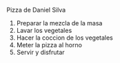 Pizza de Daniel Silva
1. Preparar la mezcla de la masa
2. Lavar los vegetales
3. Hacer la coccion de los vegetales
4. Meter la pizza al horno
5. Servir y disfrutar
